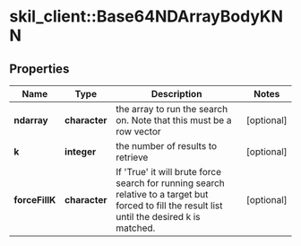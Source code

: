 # skil_client::Base64NDArrayBodyKNN

## Properties
Name | Type | Description | Notes
------------ | ------------- | ------------- | -------------
**ndarray** | **character** | the array to run the search on. Note that this must be a row vector | [optional] 
**k** | **integer** | the number of results to retrieve | [optional] 
**forceFillK** | **character** | If &#39;True&#39; it will brute force search for running search relative to a target but forced to fill the result list until the desired k is matched. | [optional] 


